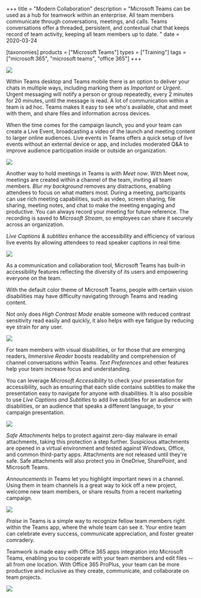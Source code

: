 +++
title = "Modern Collaboration"
description = "Microsoft Teams can be used as a hub for teamwork within an enterprise. All team members communicate through conversations, meetings, and calls. Teams conversations offer a threaded, persistent, and contextual chat that keeps record of team activity, keeping all team members up to date. "
date = 2020-03-24

[taxonomies]
products = ["Microsoft Teams"]
types = ["Training"]
tags = ["microsoft 365", "microsoft teams", "office 365"]
+++

![](https://o365hq.com/images/715.png)

Within Teams desktop and Teams mobile there is an option to deliver
your chats in multiple ways, including marking them as *Important* or
*Urgent*. Urgent messaging will notify a person or group repeatedly,
every 2 minutes for 20 minutes, until the message is read. A lot of
communication within a team is ad hoc. Teams makes it easy to see who's
available, chat and meet with them, and share files and information
across devices.

When the time comes for the campaign launch, you and your team can
create a Live Event, broadcasting a video of the launch and meeting
content to larger online audiences. Live events in Teams offers a quick
setup of live events without an external device or app, and includes
moderated Q&A to improve audience participation inside or outside an
organization.

![](https://o365hq.com/images/713.png)

Another way to hold meetings in Teams is with *Meet now*. With Meet now,
meetings are created within a channel of the team, inviting all team
members. *Blur my background* removes any distractions, enabling
attendees to focus on what matters most. During a meeting, participants
can use rich meeting capabilities, such as video, screen sharing, file
sharing, meeting notes, and chat to make the meeting engaging and
productive. You can always record your meeting for future reference. The
recording is saved to *Microsoft Stream*, so employees can share it
securely across an organization.

*Live Captions & subtitles* enhance the accessibility and efficiency of
various live events by allowing attendees to read speaker captions in
real time.

![](https://o365hq.com/images/716.png)

As a communication and collaboration tool, Microsoft Teams has built-in
accessibility features reflecting the diversity of its users and
empowering everyone on the team.

With the default color theme of Microsoft Teams, people with certain
vision disabilities may have difficulty navigating through Teams and
reading content.

Not only does *High Contrast Mode* enable someone with reduced contrast
sensitivity read easily and quickly, it also helps with eye fatigue
by reducing eye strain for any user.

![](https://o365hq.com/images/714.png)

For team members with visual disabilities, or for those that are
emerging readers, *Immersive Reader* boosts readability and
comprehension of channel conversations within Teams. *Text Preferences*
and other features help your team increase focus and understanding.

You can leverage *Microsoft Accessibility* to check your presentation
for accessibility, such as ensuring that each slide contains subtitles
to make the presentation easy to navigate for anyone with disabilities.
It is also possible to use *Live Captions and Subtitles* to add live
subtitles for an audience with disabilities, or an audience that speaks
a different language, to your campaign presentation.

![](https://o365hq.com/images/718.png)

*Safe Attachments* helps to protect against zero-day malware in email
attachments, taking this protection a step further. Suspicious
attachments are opened in a virtual environment and tested against
Windows, Office, and common third-party apps. Attachments are not released
until they're safe. Safe attachments will also protect you in OneDrive,
SharePoint, and Microsoft Teams.

*Announcements* in Teams let you highlight important news in a channel.
Using them in team channels is a great way to kick off a new project,
welcome new team members, or share results from a recent marketing
campaign.

![](https://o365hq.com/images/717.png)

*Praise* in Teams is a simple way to recognize fellow team members right
within the Teams app, where the whole team can see it. Your entire team
can celebrate every success, communicate appreciation, and foster
greater comradery.

Teamwork is made easy with Office 365 apps integration into Microsoft
Teams, enabling you to cooperate with your team members and edit files
-- all from one location. With Office 365 ProPlus, your team can be more
productive and inclusive as they create, communicate, and collaborate on
team projects.

![](https://o365hq.com/images/719.png)
